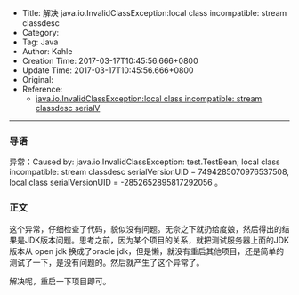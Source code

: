 - Title: 解决 java.io.InvalidClassException:local class incompatible: stream classdesc
- Category:
- Tag: Java
- Author: Kahle
- Creation Time: 2017-03-17T10:45:56.666+0800
- Update Time: 2017-03-17T10:45:56.666+0800
- Original:
- Reference:
    - [java.io.InvalidClassException:local class incompatible: stream classdesc serialV](https://cwj158.iteye.com/blog/1304979)

---


### 导语

异常：Caused by: java.io.InvalidClassException: test.TestBean; local class incompatible: stream classdesc serialVersionUID = 7494285070976537508, local class serialVersionUID = -2852652895817292056 。


### 正文

这个异常，仔细检查了代码，貌似没有问题。无奈之下就扔给度娘，然后得出的结果是JDK版本问题。思考之前，因为某个项目的关系，就把测试服务器上面的JDK版本从 open jdk 换成了oracle jdk，但是懒，就没有重启其他项目，还是简单的测试了一下，是没有问题的。然后就产生了这个异常了。

解决呢，重启一下项目即可。


